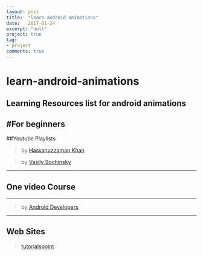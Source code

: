 ```yaml
---
layout: post
title:  "learn-android-animations"
date:   2017-01-24
excerpt: "null"
project: true
tag:
- project
comments: true
---
```

# learn-android-animations
Learning Resources list for android animations
----

#For beginners
-----

##Youtube Playlists
>by [Hassanuzzaman Khan](https://www.youtube.com/watch?v=n4IyvL-ACbk&list=PLajr7BngBZrMemv0ohzneCUt_-x545_Nd)

> by [Vasily Sochinsky](https://www.youtube.com/watch?v=HbAeTGoKG6k&list=PLWENVpyNjgdFKwgBWj75IKQdM-DjvcPzx)

----

## One video Course
----

>by [Android Developers](https://www.youtube.com/watch?v=imsr8NrIAMs)

----

## Web Sites

> [tutorialspoint](https://www.tutorialspoint.com/android/android_animations.htm)
